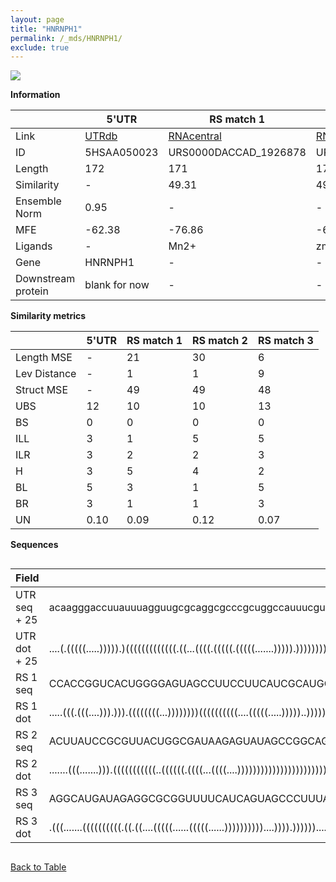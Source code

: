 ```yaml
---
layout: page
title: "HNRNPH1"
permalink: /_mds/HNRNPH1/
exclude: true
---
```




![](../../alns_9.28.22/aln_5HSAA050023_0.972.png?raw=true)


**Information**

| | 5'UTR       | RS match 1   | RS match 2  | RS match 3 |
| ---- | ----------- | ----------- | ----------- | ----------- |
| Link | <a href="http://utrdb.ba.itb.cnr.it/getutr/5HSAA050023/1" target="_blank" rel="noopener noreferrer">UTRdb</a>   | <a href="https://rnacentral.org/rna/URS0000DACCAD/1926878" target="_blank" rel="noopener noreferrer">RNAcentral</a>     |<a href="https://rnacentral.org/rna/URS0002319408/311402" target="_blank" rel="noopener noreferrer">RNAcentral</a>  | <a href="https://rnacentral.org/rna/URS0000AB738B/471855" target="_blank" rel="noopener noreferrer">RNAcentral</a>   |
| ID | 5HSAA050023     | URS0000DACCAD_1926878     | URS0002319408_311402     | URS0000AB738B_471855     |
| Length | 172     |  171    | 171   |  169    |
| Similarity | - | 49.31 | 49.35 | 49.83 |
| Ensemble Norm | 0.95 | - | - | - |
| MFE | -62.38 | -76.86 | -63.78 | -66.22 |
| Ligands | - | Mn2+ | zmp-ztp | lysine |
| Gene | HNRNPH1 | - | - | - |
| Downstream protein | blank for now    |    -    | -  | - |


**Similarity metrics**

| | 5'UTR       | RS match 1   | RS match 2  | RS match 3 |
| ---- | ----------- | ----------- | ----------- | ----------- |
| Length MSE | - | 21 | 30 | 6 |
| Lev Distance | - | 1 | 1 | 9 |
| Struct MSE | - | 49 | 49 | 48 |
| UBS| 12 | 10 | 10 | 13 |
| BS | 0 | 0 | 0 | 0 |
| ILL | 3 | 1 | 5 | 5 |
| ILR | 3 | 2 | 2 | 3 |
| H | 3 | 5 | 4 | 2 |
| BL | 5 | 3 | 1 | 5 |
| BR | 3 | 1 | 1 | 3 |
| UN | 0.10 | 0.09 | 0.12 | 0.07 |

**Sequences**


<div style="overflow-x:auto;">

<table>
<colgroup>
<col width="30%" />
<col width="70%" />
</colgroup>
<thead>
<tr class="header">
<th>Field</th>
<th>Description</th>
</tr>
</thead>
<tbody>
<tr>
<td markdown="span">UTR seq + 25 </td>
<td markdown="span"> acaagggaccuuauuuagguugcgcaggcgcccgcuggccauuucgucuuagccacgcagaagucgcgugucuaggugagucgcgguggguccucgcuugcaguucagcgaccacguuuguuucgacgccggaccgcguaagagacgATGATGTTGGGCACGGAAGGTGGAG </td>
</tr>
<tr>
<td markdown="span">UTR dot + 25  </td>
<td markdown="span"> ....(.(((((.....))))).)(((((((((((((.((...((((.(((((.(((((.......))))).)))))))))..))))))))....))))))).((((((((..((...(((((((.((((......))))..))))))))).)))))))).............
</td>
</tr>


<tr>
<td markdown="span">RS 1 seq </td>
<td markdown="span"> CCACCGGUCACUGGGGAGUAGCCUUCCUUCAUCGCAUGGAGGAGAGCGCGUCAACAUACUUGGCCUGCGGGUCAUGGCGCGUUCGACCGGGUCGGUUUGGCGAGACCAUUGACGUACUGCCUCGUUCUGGUCGGACGGGUGGCGGUGCGUCAUGGUUCGUCACUUACGUCC
</td>
</tr>


<tr>
<td markdown="span">RS 1 dot </td>
<td markdown="span"> .....(((.(((....))).))).((((((((...))))))))((((((((((....(((((.....)))))..))))))))))(((((...)))))((((((.((((.((((((((((((((((((.....))))))..)))))))))))))))))))))).........
</td>
</tr>


<tr>
<td markdown="span">RS 2 seq </td>
<td markdown="span"> ACUUAUCCGCGUUACUGGCGAUAAGAGUAUAGCCGGCAGUAUGCCAAUGCAAAGGAUUGCGGCAACUGUCUUGUGCUCUUGAAGGUGGAUCACCAUCGGGAAGCGCGGUGCUUAUCUUUCUGGAGAUGAGCGAUCAGCGGAUCAUCCGCGCCGUGCGCCUGGGCAAUUUCC
</td>
</tr>


<tr>
<td markdown="span">RS 2 dot </td>
<td markdown="span"> .......(((.......))).(((((((((((..((((((.((((...((((....)))))))))))))))))))))))))..((((...)))).(((((..(((((((((.......((((..(((.....)))..))))......))))))))).))))).........
</td>
</tr>


<tr>
<td markdown="span">RS 3 seq </td>
<td markdown="span"> AGGCAUGAUAGAGGCGCGGUUUUCAUCAGUAGCCCUUUAGGGGUGCGCGGAAACGCACAGGGCGAAAGGGACAGCCGCCGAAGGGCCUGCCGGGGUUUCCGUCCCGCAGGUGCCUGGGGUGCAGGAGAACAUCCUGCGCACUGCCGCUUGACGGAGAGCUAUCAUGACC
</td>
</tr>


<tr>
<td markdown="span">RS 3 dot </td>
<td markdown="span"> .(((.......((((((((((.((.((....(((((......(((((......))))))))))....)))).))))))......))))))).((.((((((((..((.(((....((.((((((((.....)))))))).)))))))..)))))))).)).........
</td>
</tr>

</tbody>
</table>


</div>


[Back to Table](../../display)
